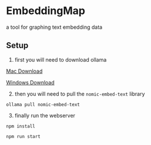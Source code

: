 # EmbeddingMap
a tool for graphing text embedding data

## Setup

1. first you will need to download ollama

[Mac Download](https://ollama.com/download/Ollama-darwin.zip)

[Windows Download](https://ollama.com/download/OllamaSetup.exe)

2. then you will need to pull the `nomic-embed-text` library

```
ollama pull nomic-embed-text
```

3. finally run the webserver
```
npm install
```

```
npm run start
```

